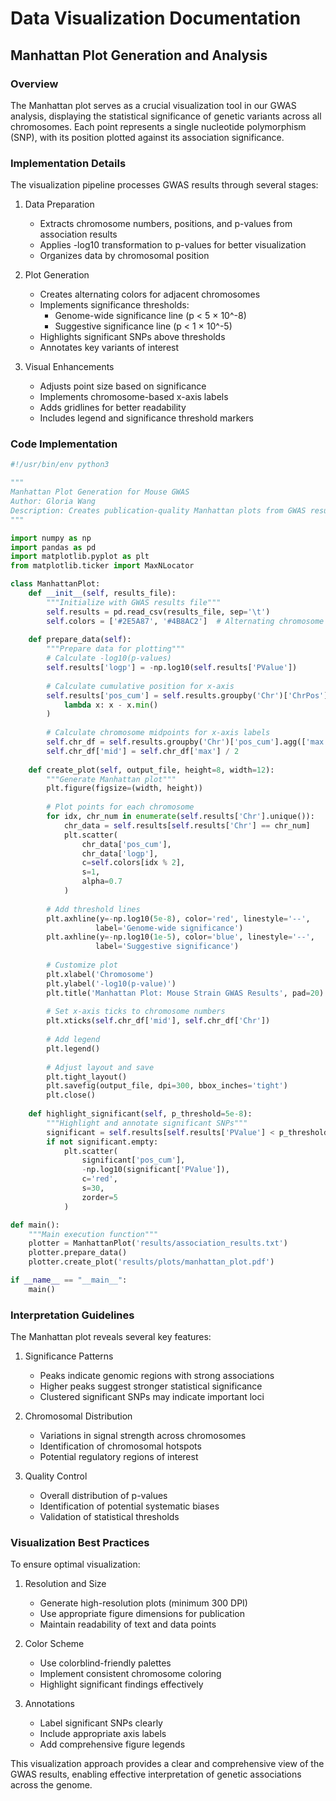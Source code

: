 # Data Visualization Documentation

## Manhattan Plot Generation and Analysis

### Overview
The Manhattan plot serves as a crucial visualization tool in our GWAS analysis, displaying the statistical significance of genetic variants across all chromosomes. Each point represents a single nucleotide polymorphism (SNP), with its position plotted against its association significance.

### Implementation Details

The visualization pipeline processes GWAS results through several stages:

1. Data Preparation
   - Extracts chromosome numbers, positions, and p-values from association results
   - Applies -log10 transformation to p-values for better visualization
   - Organizes data by chromosomal position

2. Plot Generation
   - Creates alternating colors for adjacent chromosomes
   - Implements significance thresholds:
     - Genome-wide significance line (p < 5 × 10^-8)
     - Suggestive significance line (p < 1 × 10^-5)
   - Highlights significant SNPs above thresholds
   - Annotates key variants of interest

3. Visual Enhancements
   - Adjusts point size based on significance
   - Implements chromosome-based x-axis labels
   - Adds gridlines for better readability
   - Includes legend and significance threshold markers

### Code Implementation

```python
#!/usr/bin/env python3

"""
Manhattan Plot Generation for Mouse GWAS
Author: Gloria Wang
Description: Creates publication-quality Manhattan plots from GWAS results
"""

import numpy as np
import pandas as pd
import matplotlib.pyplot as plt
from matplotlib.ticker import MaxNLocator

class ManhattanPlot:
    def __init__(self, results_file):
        """Initialize with GWAS results file"""
        self.results = pd.read_csv(results_file, sep='\t')
        self.colors = ['#2E5A87', '#4B8AC2']  # Alternating chromosome colors
        
    def prepare_data(self):
        """Prepare data for plotting"""
        # Calculate -log10(p-values)
        self.results['logp'] = -np.log10(self.results['PValue'])
        
        # Calculate cumulative position for x-axis
        self.results['pos_cum'] = self.results.groupby('Chr')['ChrPos'].transform(
            lambda x: x - x.min()
        )
        
        # Calculate chromosome midpoints for x-axis labels
        self.chr_df = self.results.groupby('Chr')['pos_cum'].agg(['max']).reset_index()
        self.chr_df['mid'] = self.chr_df['max'] / 2
        
    def create_plot(self, output_file, height=8, width=12):
        """Generate Manhattan plot"""
        plt.figure(figsize=(width, height))
        
        # Plot points for each chromosome
        for idx, chr_num in enumerate(self.results['Chr'].unique()):
            chr_data = self.results[self.results['Chr'] == chr_num]
            plt.scatter(
                chr_data['pos_cum'],
                chr_data['logp'],
                c=self.colors[idx % 2],
                s=1,
                alpha=0.7
            )
            
        # Add threshold lines
        plt.axhline(y=-np.log10(5e-8), color='red', linestyle='--', 
                   label='Genome-wide significance')
        plt.axhline(y=-np.log10(1e-5), color='blue', linestyle='--', 
                   label='Suggestive significance')
        
        # Customize plot
        plt.xlabel('Chromosome')
        plt.ylabel('-log10(p-value)')
        plt.title('Manhattan Plot: Mouse Strain GWAS Results', pad=20)
        
        # Set x-axis ticks to chromosome numbers
        plt.xticks(self.chr_df['mid'], self.chr_df['Chr'])
        
        # Add legend
        plt.legend()
        
        # Adjust layout and save
        plt.tight_layout()
        plt.savefig(output_file, dpi=300, bbox_inches='tight')
        plt.close()
        
    def highlight_significant(self, p_threshold=5e-8):
        """Highlight and annotate significant SNPs"""
        significant = self.results[self.results['PValue'] < p_threshold]
        if not significant.empty:
            plt.scatter(
                significant['pos_cum'],
                -np.log10(significant['PValue']),
                c='red',
                s=30,
                zorder=5
            )

def main():
    """Main execution function"""
    plotter = ManhattanPlot('results/association_results.txt')
    plotter.prepare_data()
    plotter.create_plot('results/plots/manhattan_plot.pdf')

if __name__ == "__main__":
    main()
```

### Interpretation Guidelines

The Manhattan plot reveals several key features:

1. Significance Patterns
   - Peaks indicate genomic regions with strong associations
   - Higher peaks suggest stronger statistical significance
   - Clustered significant SNPs may indicate important loci

2. Chromosomal Distribution
   - Variations in signal strength across chromosomes
   - Identification of chromosomal hotspots
   - Potential regulatory regions of interest

3. Quality Control
   - Overall distribution of p-values
   - Identification of potential systematic biases
   - Validation of statistical thresholds

### Visualization Best Practices

To ensure optimal visualization:

1. Resolution and Size
   - Generate high-resolution plots (minimum 300 DPI)
   - Use appropriate figure dimensions for publication
   - Maintain readability of text and data points

2. Color Scheme
   - Use colorblind-friendly palettes
   - Implement consistent chromosome coloring
   - Highlight significant findings effectively

3. Annotations
   - Label significant SNPs clearly
   - Include appropriate axis labels
   - Add comprehensive figure legends

This visualization approach provides a clear and comprehensive view of the GWAS results, enabling effective interpretation of genetic associations across the genome.

